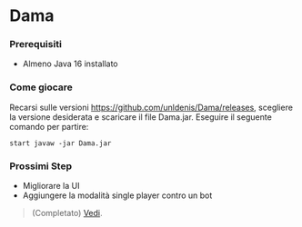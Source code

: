 # Dama

### Prerequisiti
- Almeno Java 16 installato

### Come giocare 
Recarsi sulle versioni https://github.com/unldenis/Dama/releases, scegliere la versione desiderata e scaricare il file Dama.jar.
Eseguire il seguente comando per partire:
```
start javaw -jar Dama.jar
```
### Prossimi Step
- Migliorare la UI 
- Aggiungere la modalità single player contro un bot
> (Completato) <a href="https://github.com/unldenis/Dama/releases/tag/0.1.0">Vedi</a>.
